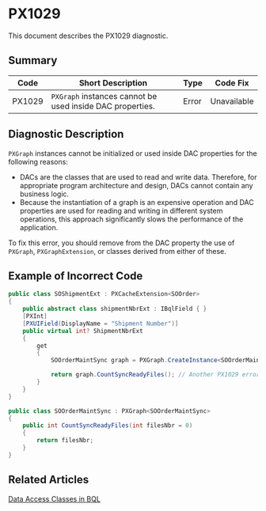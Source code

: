 # PX1029
This document describes the PX1029 diagnostic.

## Summary

| Code   | Short Description                                         | Type  | Code Fix    | 
| ------ | --------------------------------------------------------- | ----- | ----------- | 
| PX1029 | `PXGraph` instances cannot be used inside DAC properties. | Error | Unavailable |

## Diagnostic Description
`PXGraph` instances cannot be initialized or used inside DAC properties for the following reasons: 
 - DACs are the classes that are used to read and write data. Therefore, for appropriate program architecture and design, DACs cannot contain any business logic. 
 - Because the instantiation of a graph is an expensive operation and DAC properties are used for reading and writing in different system operations, this approach significantly slows the performance of the application.

To fix this error, you should remove from the DAC property the use of `PXGraph`, `PXGraphExtension`, or classes derived from either of these.

## Example of Incorrect Code

```C#
public class SOShipmentExt : PXCacheExtension<SOOrder>
{
    public abstract class shipmentNbrExt : IBqlField { }
    [PXInt]
    [PXUIField(DisplayName = "Shipment Number")]
    public virtual int? ShipmentNbrExt
    {
        get
        {
            SOOrderMaintSync graph = PXGraph.CreateInstance<SOOrderMaintSync>(); // The PX1029 error is displayed for this line.

            return graph.CountSyncReadyFiles(); // Another PX1029 error is displayed for this line.
        }
    }
}

public class SOOrderMaintSync : PXGraph<SOOrderMaintSync>
{
    public int CountSyncReadyFiles(int filesNbr = 0)
    {
        return filesNbr;
    }
}
```

## Related Articles

[Data Access Classes in BQL](https://help.acumatica.com/Help?ScreenId=ShowWiki&pageid=040fb64b-4768-4625-8c5b-6a90b18b4877)